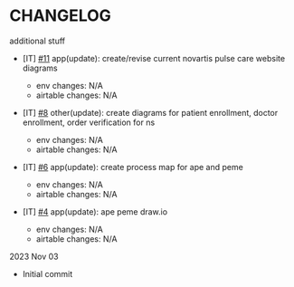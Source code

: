 # CHANGELOG

additional stuff

- [IT] [#11](https://github.com/MedGrocer/diagrams/issues/11) app(update): create/revise current novartis pulse care website diagrams

  - env changes: N/A
  - airtable changes: N/A

- [IT] [#8](https://github.com/MedGrocer/diagrams/issues/8) other(update): create diagrams for patient enrollment, doctor enrollment, order verification for ns

  - env changes: N/A
  - airtable changes: N/A

- [IT] [#6](https://github.com/MedGrocer/diagrams/issues/6) app(update): create process map for ape and peme

  - env changes: N/A
  - airtable changes: N/A

- [IT] [#4](https://github.com/MedGrocer/diagrams/issues/4) app(update): ape peme draw.io

  - env changes: N/A
  - airtable changes: N/A

2023 Nov 03

- Initial commit
